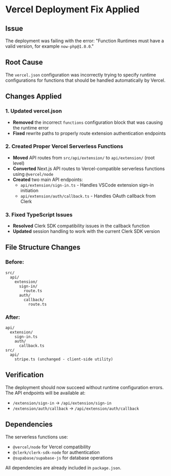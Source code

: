 # Vercel Deployment Fix Applied

## Issue
The deployment was failing with the error: "Function Runtimes must have a valid version, for example `now-php@1.0.0`."

## Root Cause
The `vercel.json` configuration was incorrectly trying to specify runtime configurations for functions that should be handled automatically by Vercel.

## Changes Applied

### 1. Updated vercel.json
- **Removed** the incorrect `functions` configuration block that was causing the runtime error
- **Fixed** rewrite paths to properly route extension authentication endpoints

### 2. Created Proper Vercel Serverless Functions
- **Moved** API routes from `src/api/extension/` to `api/extension/` (root level)
- **Converted** Next.js API routes to Vercel-compatible serverless functions using `@vercel/node`
- **Created** two main API endpoints:
  - `api/extension/sign-in.ts` - Handles VSCode extension sign-in initiation
  - `api/extension/auth/callback.ts` - Handles OAuth callback from Clerk

### 3. Fixed TypeScript Issues
- **Resolved** Clerk SDK compatibility issues in the callback function
- **Updated** session handling to work with the current Clerk SDK version

## File Structure Changes

### Before:
```
src/
  api/
    extension/
      sign-in/
        route.ts
      auth/
        callback/
          route.ts
```

### After:
```
api/
  extension/
    sign-in.ts
    auth/
      callback.ts
src/
  api/
    stripe.ts (unchanged - client-side utility)
```

## Verification
The deployment should now succeed without runtime configuration errors. The API endpoints will be available at:
- `/extension/sign-in` → `/api/extension/sign-in`
- `/extension/auth/callback` → `/api/extension/auth/callback`

## Dependencies
The serverless functions use:
- `@vercel/node` for Vercel compatibility
- `@clerk/clerk-sdk-node` for authentication
- `@supabase/supabase-js` for database operations

All dependencies are already included in `package.json`.